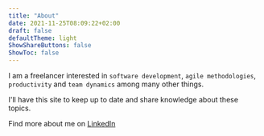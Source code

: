 ```yaml
---
title: "About"
date: 2021-11-25T08:09:22+02:00
draft: false
defaultTheme: light
ShowShareButtons: false
ShowToc: false
---
```


I am a freelancer interested in `software development`, `agile methodologies`, `productivity` and `team dynamics` among many other things.  

I'll have this site to keep up to date and share knowledge about these topics.  

Find more about me on [LinkedIn](https://www.linkedin.com/in/ljungblad/)

<!--
{{< rawhtml >}}
<script src="https://platform.linkedin.com/badges/js/profile.js" async defer type="text/javascript"></script>
<div class="badge-base LI-profile-badge" data-locale="en_US" data-size="medium" data-theme="light" data-type="VERTICAL" data-vanity="ljungblad" data-version="v1"><a class="badge-base__link LI-simple-link" href="https://se.linkedin.com/in/ljungblad?trk=profile-badge">Find me on LinkedIn</a></div>
{{< /rawhtml >}}             -->